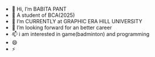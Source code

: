 - 👋 Hi, I’m BABITA PANT 
- 👀 A student of BCA(2025) 
- 🌱 I’m CURRENTLY at GRAPHIC ERA HILL UNIVERSITY 
- 💞️ I’m looking forward for an better career 
- 📫 i am interested in game(badminton) and programming 
- 😄 
- ⚡ 

<!---
Babitapant184/Babitapant184 is a ✨ special ✨ repository because its `README.md` (this file) appears on your GitHub profile.
You can click the Preview link to take a look at your changes.
--->
